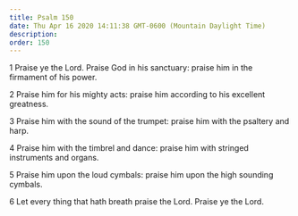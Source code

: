 ```yaml
---
title: Psalm 150
date: Thu Apr 16 2020 14:11:38 GMT-0600 (Mountain Daylight Time)
description: 
order: 150
---
```


<p>
  1 Praise ye the Lord. Praise God in his sanctuary: praise him in the firmament
  of his power.
</p>
<p>
  2 Praise him for his mighty acts: praise him according to his excellent
  greatness.
</p>
<p>
  3 Praise him with the sound of the trumpet: praise him with the psaltery and
  harp.
</p>
<p>
  4 Praise him with the timbrel and dance: praise him with stringed instruments
  and organs.
</p>
<p>
  5 Praise him upon the loud cymbals: praise him upon the high sounding cymbals.
</p>
<p>6 Let every thing that hath breath praise the Lord. Praise ye the Lord.</p>
